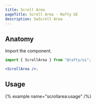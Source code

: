 ```yaml
---
title: Scroll Area
pageTitle: Scroll Area - Rafty UI
description: SwScroll Area
---
```


## Anatomy

Import the component.

```jsx
import { ScrollArea } from "@rafty/ui";

<ScrollArea />;
```

## Usage

{% example name="scrollarea:usage" /%}
